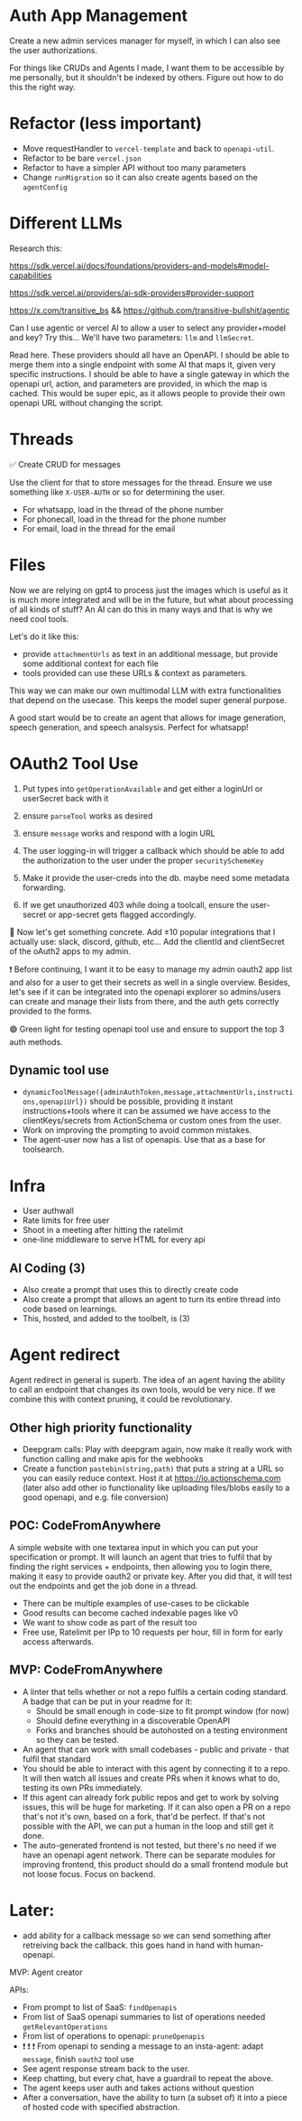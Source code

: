 <!-- OLD TODO -->

# Auth App Management

Create a new admin services manager for myself, in which I can also see the user authorizations.

For things like CRUDs and Agents I made, I want them to be accessible by me personally, but it shouldn't be indexed by others. Figure out how to do this the right way.

# Refactor (less important)

- Move requestHandler to `vercel-template` and back to `openapi-util`.
- Refactor to be bare `vercel.json`
- Refactor to have a simpler API without too many parameters
- Change `runMigration` so it can also create agents based on the `agentConfig`

# Different LLMs

Research this:

https://sdk.vercel.ai/docs/foundations/providers-and-models#model-capabilities

https://sdk.vercel.ai/providers/ai-sdk-providers#provider-support

https://x.com/transitive_bs && https://github.com/transitive-bullshit/agentic

Can I use agentic or vercel AI to allow a user to select any provider+model and key? Try this... We'll have two parameters: `llm` and `llmSecret`.

Read here. These providers should all have an OpenAPI. I should be able to merge them into a single endpoint with some AI that maps it, given very specific instructions. I should be able to have a single gateway in which the openapi url, action, and parameters are provided, in which the map is cached. This would be super epic, as it allows people to provide their own openapi URL without changing the script.

# Threads

✅ Create CRUD for messages

Use the client for that to store messages for the thread. Ensure we use something like `X-USER-AUTH` or so for determining the user.

- For whatsapp, load in the thread of the phone number
- For phonecall, load in the thread for the phone number
- For email, load in the thread for the email

# Files

Now we are relying on gpt4 to process just the images which is useful as it is much more integrated and will be in the future, but what about processing of all kinds of stuff? An AI can do this in many ways and that is why we need cool tools.

Let's do it like this:

- provide `attachmentUrls` as text in an additional message, but provide some additional context for each file
- tools provided can use these URLs & context as parameters.

This way we can make our own multimodal LLM with extra functionalities that depend on the usecase. This keeps the model super general purpose.

A good start would be to create an agent that allows for image generation, speech generation, and speech analsysis. Perfect for whatsapp!

# OAuth2 Tool Use

1. Put types into `getOperationAvailable` and get either a loginUrl or userSecret back with it

2. ensure `parseTool` works as desired

3. ensure `message` works and respond with a login URL

4. The user logging-in will trigger a callback which should be able to add the authorization to the user under the proper `securitySchemeKey`

5. Make it provide the user-creds into the db. maybe need some metadata forwarding.

6. If we get unauthorized 403 while doing a toolcall, ensure the user-secret or app-secret gets flagged accordingly.

🎉 Now let's get something concrete. Add ±10 popular integrations that I actually use: slack, discord, github, etc... Add the clientId and clientSecret of the oAuth2 apps to my admin.

❗️ Before continuing, I want it to be easy to manage my admin oauth2 app list and also for a user to get their secrets as well in a single overview. Besides, let's see if it can be integrated into the openapi explorer so admins/users can create and manage their lists from there, and the auth gets correctly provided to the forms.

🟢 Green light for testing openapi tool use and ensure to support the top 3 auth methods.

## Dynamic tool use

- `dynamicToolMessage({adminAuthToken,message,attachmentUrls,instructions,openapiUrl})` should be possible, providing it instant instructions+tools where it can be assumed we have access to the clientKeys/secrets from ActionSchema or custom ones from the user.
- Work on improving the prompting to avoid common mistakes.
- The agent-user now has a list of openapis. Use that as a base for toolsearch.

# Infra

- User authwall
- Rate limits for free user
- Shoot in a meeting after hitting the ratelimit
- one-line middleware to serve HTML for every api

## AI Coding (3)

- Also create a prompt that uses this to directly create code
- Also create a prompt that allows an agent to turn its entire thread into code based on learnings.
- This, hosted, and added to the toolbelt, is (3)

# Agent redirect

Agent redirect in general is superb. The idea of an agent having the ability to call an endpoint that changes its own tools, would be very nice. If we combine this with context pruning, it could be revolutionary.

## Other high priority functionality

- Deepgram calls: Play with deepgram again, now make it really work with function calling and make apis for the webhooks
- Create a function `pastebin(string,path)` that puts a string at a URL so you can easily reduce context. Host it at https://io.actionschema.com (later also add other io functionality like uploading files/blobs easily to a good openapi, and e.g. file conversion)

<!--
Below here is more brainstorm than actual todo... we want to get something to market!

What can I demo to developers in a way that they're excited about? Think 30s video, super clear message.
-->

## POC: CodeFromAnywhere

A simple website with one textarea input in which you can put your specification or prompt. It will launch an agent that tries to fulfil that by finding the right services + endpoints, then allowing you to login there, making it easy to provide oauth2 or private key. After you did that, it will test out the endpoints and get the job done in a thread.

- There can be multiple examples of use-cases to be clickable
- Good results can become cached indexable pages like v0
- We want to show code as part of the result too
- Free use, Ratelimit per IPp to 10 requests per hour, fill in form for early access afterwards.

## MVP: CodeFromAnywhere

- A linter that tells whether or not a repo fulfils a certain coding standard. A badge that can be put in your readme for it:
  - Should be small enough in code-size to fit prompt window (for now)
  - Should define everything in a discoverable OpenAPI
  - Forks and branches should be autohosted on a testing environment so they can be tested.
- An agent that can work with small codebases - public and private - that fulfil that standard
- You should be able to interact with this agent by connecting it to a repo. It will then watch all issues and create PRs when it knows what to do, testing its own PRs immediately.
- If this agent can already fork public repos and get to work by solving issues, this will be huge for marketing. If it can also open a PR on a repo that's not it's own, based on a fork, that'd be perfect. If that's not possible with the API, we can put a human in the loop and still get it done.
- The auto-generated frontend is not tested, but there's no need if we have an openapi agent network. There can be separate modules for improving frontend, this product should do a small frontend module but not loose focus. Focus on backend.

# Later:

- add ability for a callback message so we can send something after retreiving back the callback. this goes hand in hand with human-openapi.

MVP: Agent creator

APIs:

- From prompt to list of SaaS: `findOpenapis`
- From list of SaaS openapi summaries to list of operations needed `getRelevantOperations`
- From list of operations to openapi: `pruneOpenapis`
- ❗️ ❗️ ❗️ From openapi to sending a message to an insta-agent: adapt `message`, finish `oauth2` tool use
- See agent response stream back to the user.
- Keep chatting, but every chat, have a guardrail to repeat the above.
- The agent keeps user auth and takes actions without question
- After a conversation, have the ability to turn (a subset of) it into a piece of hosted code with specified abstraction.
